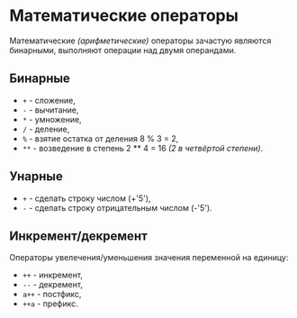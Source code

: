 # Математические операторы
Математические *(арифметические)* операторы зачастую являются бинарными, выполняют операции над двумя операндами.

## Бинарные
- `+` - сложение,
- `-` - вычитание,
- `*` - умножение,
- `/` - деление,
- `%` - взятие остатка от деления 8 % 3 = 2,
- `**` - возведение в степень 2 ** 4 = 16 *(2 в четвёртой степени)*.

## Унарные
- `+` - сделать строку числом (+'5'),
- `-` - сделать строку отрицательным числом (-'5').

## Инкремент/декремент
Операторы увелечения/уменьшения значения переменной на единицу:

- `++` - инкремент,
- `--` - декремент,
- `a++` - постфикс,
- `++a` - префикс.
